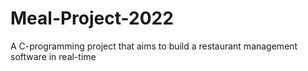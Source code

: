 # Meal-Project-2022
A C-programming project that aims to build a restaurant management software in real-time 
